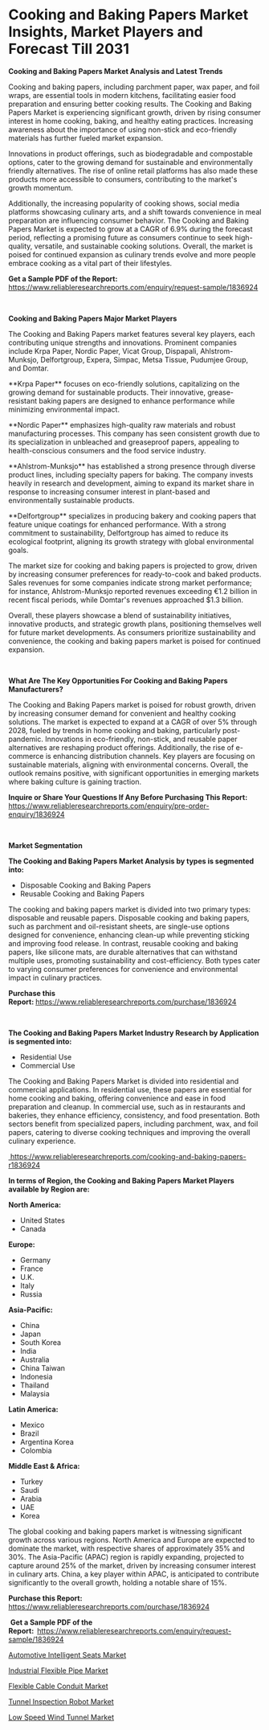 <p><h1>Cooking and Baking Papers Market Insights, Market Players and Forecast Till 2031</h1></p><p><strong>Cooking and Baking Papers Market Analysis and Latest Trends</strong></p>
<p><p>Cooking and baking papers, including parchment paper, wax paper, and foil wraps, are essential tools in modern kitchens, facilitating easier food preparation and ensuring better cooking results. The Cooking and Baking Papers Market is experiencing significant growth, driven by rising consumer interest in home cooking, baking, and healthy eating practices. Increasing awareness about the importance of using non-stick and eco-friendly materials has further fueled market expansion.</p><p>Innovations in product offerings, such as biodegradable and compostable options, cater to the growing demand for sustainable and environmentally friendly alternatives. The rise of online retail platforms has also made these products more accessible to consumers, contributing to the market's growth momentum. </p><p>Additionally, the increasing popularity of cooking shows, social media platforms showcasing culinary arts, and a shift towards convenience in meal preparation are influencing consumer behavior. The Cooking and Baking Papers Market is expected to grow at a CAGR of 6.9% during the forecast period, reflecting a promising future as consumers continue to seek high-quality, versatile, and sustainable cooking solutions. Overall, the market is poised for continued expansion as culinary trends evolve and more people embrace cooking as a vital part of their lifestyles.</p></p>
<p><strong>Get a Sample PDF of the Report:&nbsp;</strong> <a href="https://www.reliableresearchreports.com/enquiry/request-sample/1836924?utm_campaign=115&utm_medium=2&utm_source=Github&utm_content=ia&utm_term=16102024&utm_id=cooking-and-baking-papers">https://www.reliableresearchreports.com/enquiry/request-sample/1836924</a></p>
<p>&nbsp;</p>
<p><strong>Cooking and Baking Papers Major Market Players</strong></p>
<p><p>The Cooking and Baking Papers market features several key players, each contributing unique strengths and innovations. Prominent companies include Krpa Paper, Nordic Paper, Vicat Group, Dispapali, Ahlstrom-Munksjo, Delfortgroup, Expera, Simpac, Metsa Tissue, Pudumjee Group, and Domtar. </p><p>**Krpa Paper** focuses on eco-friendly solutions, capitalizing on the growing demand for sustainable products. Their innovative, grease-resistant baking papers are designed to enhance performance while minimizing environmental impact.</p><p>**Nordic Paper** emphasizes high-quality raw materials and robust manufacturing processes. This company has seen consistent growth due to its specialization in unbleached and greaseproof papers, appealing to health-conscious consumers and the food service industry.</p><p>**Ahlstrom-Munksjo** has established a strong presence through diverse product lines, including specialty papers for baking. The company invests heavily in research and development, aiming to expand its market share in response to increasing consumer interest in plant-based and environmentally sustainable products.</p><p>**Delfortgroup** specializes in producing bakery and cooking papers that feature unique coatings for enhanced performance. With a strong commitment to sustainability, Delfortgroup has aimed to reduce its ecological footprint, aligning its growth strategy with global environmental goals.</p><p>The market size for cooking and baking papers is projected to grow, driven by increasing consumer preferences for ready-to-cook and baked products. Sales revenues for some companies indicate strong market performance; for instance, Ahlstrom-Munksjo reported revenues exceeding €1.2 billion in recent fiscal periods, while Domtar's revenues approached $1.3 billion.</p><p>Overall, these players showcase a blend of sustainability initiatives, innovative products, and strategic growth plans, positioning themselves well for future market developments. As consumers prioritize sustainability and convenience, the cooking and baking papers market is poised for continued expansion.</p></p>
<p>&nbsp;</p>
<p><strong>What Are The Key Opportunities For Cooking and Baking Papers Manufacturers?</strong></p>
<p><p>The Cooking and Baking Papers market is poised for robust growth, driven by increasing consumer demand for convenient and healthy cooking solutions. The market is expected to expand at a CAGR of over 5% through 2028, fueled by trends in home cooking and baking, particularly post-pandemic. Innovations in eco-friendly, non-stick, and reusable paper alternatives are reshaping product offerings. Additionally, the rise of e-commerce is enhancing distribution channels. Key players are focusing on sustainable materials, aligning with environmental concerns. Overall, the outlook remains positive, with significant opportunities in emerging markets where baking culture is gaining traction.</p></p>
<p><strong>Inquire or Share Your Questions If Any Before Purchasing This Report:</strong> <a href="https://www.reliableresearchreports.com/enquiry/pre-order-enquiry/1836924?utm_campaign=115&utm_medium=2&utm_source=Github&utm_content=ia&utm_term=16102024&utm_id=cooking-and-baking-papers">https://www.reliableresearchreports.com/enquiry/pre-order-enquiry/1836924</a></p>
<p>&nbsp;</p>
<p><strong>Market Segmentation</strong></p>
<p><strong>The Cooking and Baking Papers Market Analysis by types is segmented into:</strong></p>
<p><ul><li>Disposable Cooking and Baking Papers</li><li>Reusable Cooking and Baking Papers</li></ul></p>
<p><p>The cooking and baking papers market is divided into two primary types: disposable and reusable papers. Disposable cooking and baking papers, such as parchment and oil-resistant sheets, are single-use options designed for convenience, enhancing clean-up while preventing sticking and improving food release. In contrast, reusable cooking and baking papers, like silicone mats, are durable alternatives that can withstand multiple uses, promoting sustainability and cost-efficiency. Both types cater to varying consumer preferences for convenience and environmental impact in culinary practices.</p></p>
<p><strong>Purchase this Report:&nbsp;</strong><a href="https://www.reliableresearchreports.com/purchase/1836924?utm_campaign=115&utm_medium=2&utm_source=Github&utm_content=ia&utm_term=16102024&utm_id=cooking-and-baking-papers">https://www.reliableresearchreports.com/purchase/1836924</a></p>
<p>&nbsp;</p>
<p><strong>The Cooking and Baking Papers Market Industry Research by Application is segmented into:</strong></p>
<p><ul><li>Residential Use</li><li>Commercial Use</li></ul></p>
<p><p>The Cooking and Baking Papers Market is divided into residential and commercial applications. In residential use, these papers are essential for home cooking and baking, offering convenience and ease in food preparation and cleanup. In commercial use, such as in restaurants and bakeries, they enhance efficiency, consistency, and food presentation. Both sectors benefit from specialized papers, including parchment, wax, and foil papers, catering to diverse cooking techniques and improving the overall culinary experience.</p></p>
<p><a href="https://www.reliableresearchreports.com/cooking-and-baking-papers-r1836924?utm_campaign=115&utm_medium=2&utm_source=Github&utm_content=ia&utm_term=16102024&utm_id=cooking-and-baking-papers">&nbsp;https://www.reliableresearchreports.com/cooking-and-baking-papers-r1836924</a></p>
<p><strong>In terms of Region, the Cooking and Baking Papers Market Players available by Region are:</strong></p>
<p>
    <p> <strong> North America: </strong>
        <ul>
            <li>United States</li>
            <li>Canada</li>
        </ul>
        </p> 
    <p> <strong> Europe: </strong>
        <ul>
            <li>Germany</li>
            <li>France</li>
            <li>U.K.</li>
            <li>Italy</li>
            <li>Russia</li>
        </ul>
        </p> 
    <p> <strong> Asia-Pacific: </strong>
        <ul>
            <li>China</li>
            <li>Japan</li>
            <li>South Korea</li>
            <li>India</li>
            <li>Australia</li>
            <li>China Taiwan</li>
            <li>Indonesia</li>
            <li>Thailand</li>
            <li>Malaysia</li>
        </ul>
        </p> 
    <p> <strong> Latin America: </strong>
        <ul>
            <li>Mexico</li>
            <li>Brazil</li>
            <li>Argentina Korea</li>
            <li>Colombia</li>
        </ul>
        </p> 
    <p> <strong> Middle East & Africa: </strong>
        <ul>
            <li>Turkey</li>
            <li>Saudi</li>
            <li>Arabia</li>
            <li>UAE</li>
            <li>Korea</li>
        </ul>
    </p>
    </p>
<p><p>The global cooking and baking papers market is witnessing significant growth across various regions. North America and Europe are expected to dominate the market, with respective shares of approximately 35% and 30%. The Asia-Pacific (APAC) region is rapidly expanding, projected to capture around 25% of the market, driven by increasing consumer interest in culinary arts. China, a key player within APAC, is anticipated to contribute significantly to the overall growth, holding a notable share of 15%.</p></p>
<p><strong>Purchase this Report: </strong><a href="https://www.reliableresearchreports.com/purchase/1836924?utm_campaign=115&utm_medium=2&utm_source=Github&utm_content=ia&utm_term=16102024&utm_id=cooking-and-baking-papers">https://www.reliableresearchreports.com/purchase/1836924</a></p>
<p>&nbsp;<strong>Get a Sample PDF of the Report:&nbsp;&nbsp;</strong><a href="https://www.reliableresearchreports.com/enquiry/request-sample/1836924?utm_campaign=115&utm_medium=2&utm_source=Github&utm_content=ia&utm_term=16102024&utm_id=cooking-and-baking-papers">https://www.reliableresearchreports.com/enquiry/request-sample/1836924</a></p>
<p><strong></strong></p>
<p><p><a href="https://github.com/AlbertGonzalez266/Market-Research-Report-List-1/blob/main/automotive-intelligent-seats-market.md?utm_campaign=115&utm_medium=2&utm_source=Github&utm_content=ia&utm_term=16102024&utm_id=cooking-and-baking-papers">Automotive Intelligent Seats Market</a></p><p><a href="https://www.linkedin.com/pulse/navigating-global-industrial-flexible-pipe-market-landscape-trends-sa4qc?utm_campaign=115&utm_medium=2&utm_source=Github&utm_content=ia&utm_term=16102024&utm_id=cooking-and-baking-papers">Industrial Flexible Pipe Market</a></p><p><a href="https://www.linkedin.com/pulse/unveiling-market-trends-global-flexible-cable-conduit-growth-regional-0trlc?utm_campaign=115&utm_medium=2&utm_source=Github&utm_content=ia&utm_term=16102024&utm_id=cooking-and-baking-papers">Flexible Cable Conduit Market</a></p><p><a href="https://issuu.com/reportprime-2/docs/tunnel-inspection-robot-market-size_eed807b7895c15?utm_campaign=115&utm_medium=2&utm_source=Github&utm_content=ia&utm_term=16102024&utm_id=cooking-and-baking-papers">Tunnel Inspection Robot Market</a></p><p><a href="https://issuu.com/reportprime-2/docs/low-speed-wind-tunnel-market-size-2_22d030ca0b59b8?utm_campaign=115&utm_medium=2&utm_source=Github&utm_content=ia&utm_term=16102024&utm_id=cooking-and-baking-papers">Low Speed Wind Tunnel Market</a></p></p>